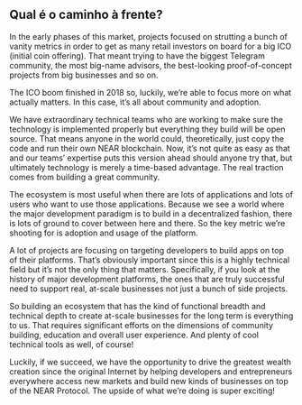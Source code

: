 ## Qual é o caminho à frente?

In the early phases of this market, projects focused on strutting a bunch of vanity metrics in order to get as many retail investors on board for a big ICO (initial coin offering). That meant trying to have the biggest Telegram community, the most big-name advisors, the best-looking proof-of-concept projects from big businesses and so on.

The ICO boom finished in 2018 so, luckily, we’re able to focus more on what actually matters. In this case, it’s all about community and adoption.

We have extraordinary technical teams who are working to make sure the technology is implemented properly but everything they build will be open source. That means anyone in the world could, theoretically, just copy the code and run their own NEAR blockchain. Now, it’s not quite as easy as that and our teams’ expertise puts this version ahead should anyone try that, but ultimately technology is merely a time-based advantage. The real traction comes from building a great community.

The ecosystem is most useful when there are lots of applications and lots of users who want to use those applications. Because we see a world where the major development paradigm is to build in a decentralized fashion, there is lots of ground to cover between here and there. So the key metric we’re shooting for is adoption and usage of the platform.

A lot of projects are focusing on targeting developers to build apps on top of their platforms. That’s obviously important since this is a highly technical field but it’s not the only thing that matters. Specifically, if you look at the history of major development platforms, the ones that are truly successful need to support real, at-scale businesses not just a bunch of side projects.

So building an ecosystem that has the kind of functional breadth and technical depth to create at-scale businesses for the long term is everything to us. That requires significant efforts on the dimensions of community building, education and overall user experience. And plenty of cool technical tools as well, of course!

Luckily, if we succeed, we have the opportunity to drive the greatest wealth creation since the original Internet by helping developers and entrepreneurs everywhere access new markets and build new kinds of businesses on top of the NEAR Protocol. The upside of what we’re doing is super exciting!

